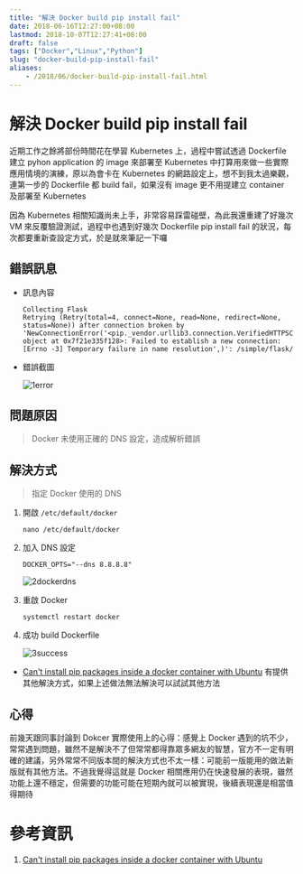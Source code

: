 ```yaml
---
title: "解決 Docker build pip install fail"
date: 2018-06-16T12:27:00+08:00
lastmod: 2018-10-07T12:27:41+08:00
draft: false
tags: ["Docker","Linux","Python"]
slug: "docker-build-pip-install-fail"
aliases:
    - /2018/06/docker-build-pip-install-fail.html
---
```

# 解決 Docker build pip install fail
近期工作之餘將部份時間花在學習 Kubernetes 上，過程中嘗試透過 Dockerfile 建立 pyhon application 的 image 來部署至 Kubernetes 中打算用來做一些實際應用情境的演練，原以為會卡在 Kubernetes 的網路設定上，想不到我太過樂觀，連第一步的 Dockerfile 都 build fail，如果沒有 image 更不用提建立 container 及部署至 Kubernetes 

因為 Kubernetes 相關知識尚未上手，非常容易踩雷碰壁，為此我還重建了好幾次 VM 來反覆驗證測試，過程中也遇到好幾次 Dockerfile pip install fail 的狀況，每次都要重新查設定方式，於是就來筆記一下囉

## 錯誤訊息
- 訊息內容
    
    ```
    Collecting Flask
    Retrying (Retry(total=4, connect=None, read=None, redirect=None, status=None)) after connection broken by 'NewConnectionError('<pip._vendor.urllib3.connection.VerifiedHTTPSConnection object at 0x7f21e335f128>: Failed to establish a new connection: [Errno -3] Temporary failure in name resolution',)': /simple/flask/
    ```
- 錯誤截圖
    
    ![1error](https://user-images.githubusercontent.com/3851540/41495678-3cb54694-715f-11e8-82f8-38aeafbb81e0.png)    

## 問題原因

> Docker 未使用正確的 DNS 設定，造成解析錯誤

## 解決方式

> 指定 Docker 使用的 DNS

1. 開啟 `/etc/default/docker`
    
    ```
    nano /etc/default/docker
    ``` 
2. 加入 DNS 設定
    
    ```
    DOCKER_OPTS="--dns 8.8.8.8"
    ```
    
    ![2dockerdns](https://user-images.githubusercontent.com/3851540/41495679-3cf8e264-715f-11e8-9fe9-de3cf5e8e4d3.png)
3. 重啟 Docker
    
    ```
    systemctl restart docker
    ```
4. 成功 build Dockerfile
    
    ![3success](https://user-images.githubusercontent.com/3851540/41495680-3d27018a-715f-11e8-8325-c019eb5ddd28.png)

* [Can't install pip packages inside a docker container with Ubuntu](https://stackoverflow.com/questions/28668180/cant-install-pip-packages-inside-a-docker-container-with-ubuntu) 有提供其他解決方式，如果上述做法無法解決可以試試其他方法

## 心得
前幾天跟同事討論到 Dokcer 實際使用上的心得：感覺上 Docker 遇到的坑不少，常常遇到問題，雖然不是解決不了但常常都得靠眾多網友的智慧，官方不一定有明確的建議，另外常常不同版本間的解決方式也不太一樣：可能前一版能用的做法新版就有其他方法。不過我覺得這就是 Docker 相關應用仍在快速發展的表現，雖然功能上還不穩定，但需要的功能可能在短期內就可以被實現，後續表現還是相當值得期待

# 參考資訊
1. [Can't install pip packages inside a docker container with Ubuntu](https://stackoverflow.com/questions/28668180/cant-install-pip-packages-inside-a-docker-container-with-ubuntu)